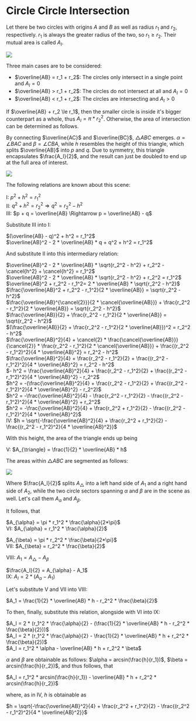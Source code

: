 # Circle Circle Intersection

Let there be two circles with origins $A$ and $B$ as well as radius $r_1$ and $r_2$, respectively. $r_1$ is always the greater radius of the two, so $r_1 \ge r_2$. Their mutual area is called $A_I$.

<img src="/img/circle_circle_intersection__1.jpg" class="half-width-image"/>

Three main cases are to be considered:

- $\overline{AB} = r_1 + r_2$: The circles only intersect in a single point and $A_I = 0$
- $\overline{AB} > r_1 + r_2$: The circles do not intersect at all and $A_I = 0$
- $\overline{AB} < r_1 + r_2$: The circles are intersecting and $A_I > 0$

If $\overline{AB} + r_2 \le r_1$, then the smaller circle is inside it's bigger counterpart as a whole, thus $A_I = \pi * r_2^2$. Otherwise, the area of intersection can be determined as follows.

By connecting $\overline{AC}$ and $\overline{BC}$, $\triangle{ABC}$ emerges. $\alpha = \angle{BAC}$ and $\beta = \angle{CBA}$, while $h$ resembles the height of this triangle, which splits $\overline{AB}$ into $p$ and $q$. Due to symmetry, this triangle encapsulates $\frac{A_I}{2}$, and the result can just be doubled to end up at the full area of interest.

<img src="/img/circle_circle_intersection__2.jpg" class="half-width-image"/>

The following relations are known about this scene:

$\mathrm{I}$: $p^2 + h^2 = r_1^2$<br>
$\mathrm{II}$: $q^2 + h^2 = r_2^2 \Rightarrow q^2 = r_2^2 - h^2$<br>
$\mathrm{III}$: $p + q = \overline{AB} \Rightarrow p = \overline{AB} - q$<br>

Substitute $\mathrm{III}$ into $\mathrm{I}$:

$(\overline{AB} - q)^2 + h^2 = r_1^2$<br>
$\overline{AB}^2 - 2 * \overline{AB} * q + q^2 + h^2 = r_1^2$

And substitute $\mathrm{II}$ into this intermediary relation:

$\overline{AB}^2 - 2 * \overline{AB} * \sqrt{r_2^2 - h^2} + r_2^2 - \cancel{h^2} + \cancel{h^2} = r_1^2$<br>
$\overline{AB}^2 - 2 * \overline{AB} * \sqrt{r_2^2 - h^2} + r_2^2 = r_1^2$<br>
$\overline{AB}^2 + r_2^2 - r_1^2= 2 * \overline{AB} * \sqrt{r_2^2 - h^2}$<br>
$\frac{\overline{AB}^2 + r_2^2 - r_1^2}{2 * \overline{AB}} = \sqrt{r_2^2 - h^2}$<br>
$\frac{\overline{AB}^{\cancel{2}}}{2 * \cancel{\overline{AB}}} + \frac{r_2^2 - r_1^2}{2 * \overline{AB}} = \sqrt{r_2^2 - h^2}$<br>
$\frac{\overline{AB}}{2} + \frac{r_2^2 - r_1^2}{2 * \overline{AB}} = \sqrt{r_2^2 - h^2}$<br>
$(\frac{\overline{AB}}{2} + \frac{r_2^2 - r_1^2}{2 * \overline{AB}})^2 = r_2^2 - h^2$<br>
$\frac{\overline{AB}^2}{4} + \cancel{2} * \frac{\cancel{\overline{AB}}}{\cancel{2}} * \frac{r_2^2 - r_1^2}{2 * \cancel{\overline{AB}}} + \frac{(r_2^2 - r_1^2)^2}{4 * \overline{AB}^2} = r_2^2 - h^2$<br>
$\frac{\overline{AB}^2}{4} + \frac{r_2^2 - r_1^2}{2} + \frac{(r_2^2 - r_1^2)^2}{4 * \overline{AB}^2} = r_2^2 - h^2$<br>
$- h^2 = \frac{\overline{AB}^2}{4} + \frac{r_2^2 - r_1^2}{2} + \frac{(r_2^2 - r_1^2)^2}{4 * \overline{AB}^2} - r_2^2$<br>
$h^2 = -(\frac{\overline{AB}^2}{4} + \frac{r_2^2 - r_1^2}{2} + \frac{(r_2^2 - r_1^2)^2}{4 * \overline{AB}^2} - r_2^2)$<br>
$h^2 = -\frac{\overline{AB}^2}{4} - \frac{r_2^2 - r_1^2}{2} - \frac{(r_2^2 - r_1^2)^2}{4 * \overline{AB}^2} + r_2^2$<br>
$h^2 = -\frac{\overline{AB}^2}{4} + \frac{r_2^2 + r_1^2}{2} - \frac{(r_2^2 - r_1^2)^2}{4 * \overline{AB}^2}$<br>
$\mathrm{IV}$: $h = \sqrt{-\frac{\overline{AB}^2}{4} + \frac{r_2^2 + r_1^2}{2} - \frac{(r_2^2 - r_1^2)^2}{4 * \overline{AB}^2}}$

With this height, the area of the triangle ends up being

$\mathrm{V}$: $A_{\triangle} = \frac{1}{2} * \overline{AB} * h$

The areas within $\triangle{ABC}$ are segmented as follows:

<img src="/img/circle_circle_intersection__3.jpg" class="half-width-image"/>

Where $\frac{A_I}{2}$ splits $A_{\triangle}$ into a left hand side of $A_1$ and a right hand side of $A_2$, while the two circle sectors spanning $\alpha$ and $\beta$ are in the scene as well. Let's call them $A_{\alpha}$ and $A_{\beta}$.

It follows, that

$A_{\alpha} = \pi * r_1^2 * \frac{\alpha}{2*\pi}$<br>
$\mathrm{VI}$: $A_{\alpha} = r_1^2 * \frac{\alpha}{2}$

$A_{\beta} = \pi * r_2^2 * \frac{\beta}{2*\pi}$<br>
$\mathrm{VII}$: $A_{\beta} = r_2^2 * \frac{\beta}{2}$

$\mathrm{VIII}$: $A_1 = A_{\triangle} - A_{\beta}$<br>

$\frac{A_I}{2} = A_{\alpha} - A_1$<br>
$\mathrm{IX}$: $A_I = 2 * (A_{\alpha} - A_1)$

Let's substitute $\mathrm{V}$ and $\mathrm{VII}$ into $\mathrm{VIII}$:

$A_1 = \frac{1}{2} * \overline{AB} * h - r_2^2 * \frac{\beta}{2}$

To then, finally, substitute this relation, alongside with $\mathrm{VI}$ into $\mathrm{IX}$:

$A_I = 2 * (r_1^2 * \frac{\alpha}{2} - (\frac{1}{2} * \overline{AB} * h - r_2^2 * \frac{\beta}{2}))$<br>
$A_I = 2 * (r_1^2 * \frac{\alpha}{2} - \frac{1}{2} * \overline{AB} * h + r_2^2 * \frac{\beta}{2})$<br>
$A_I = r_1^2 * \alpha - \overline{AB} * h + r_2^2 * \beta$

$\alpha$ and $\beta$ are obtainable as follows: $\alpha = arcsin(\frac{h}{r_1})$, $\beta = arcsin(\frac{h}{r_2})$, and thus follows, that

$A_I = r_1^2 * arcsin(\frac{h}{r_1}) - \overline{AB} * h + r_2^2 * arcsin(\frac{h}{r_2})$

where, as in $\mathrm{IV}$, $h$ is obtainable as

$h = \sqrt{-\frac{\overline{AB}^2}{4} + \frac{r_2^2 + r_1^2}{2} - \frac{(r_2^2 - r_1^2)^2}{4 * \overline{AB}^2}}$
